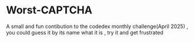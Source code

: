 # Worst-CAPTCHA
 A small and fun contibution to the codedex monthly challenge(April 2025) , you could guess it by its name what it is , try it and get frustrated 
